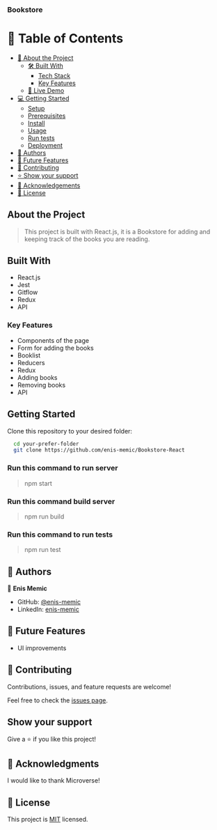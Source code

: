 ### Bookstore

# 📗 Table of Contents

- [📖 About the Project](#about-project)
  - [🛠 Built With](#built-with)
    - [Tech Stack](#tech-stack)
    - [Key Features](#key-features)
  - [🚀 Live Demo](#live-demo)
- [💻 Getting Started](#getting-started)
  - [Setup](#setup)
  - [Prerequisites](#prerequisites)
  - [Install](#install)
  - [Usage](#usage)
  - [Run tests](#run-tests)
  - [Deployment](#triangular_flag_on_post-deployment)
- [👥 Authors](#authors)
- [🔭 Future Features](#future-features)
- [🤝 Contributing](#contributing)
- [⭐️ Show your support](#support)
- [🙏 Acknowledgements](#acknowledgements)
- [📝 License](#license)

## About the Project

> This project is built with React.js, it is a Bookstore for adding and keeping track of the books you are reading.

## Built With

- React.js
- Jest
- Gitflow
- Redux
- API

### Key Features

- Components of the page
- Form for adding the books
- Booklist
- Reducers
- Redux
- Adding books
- Removing books
- API

<!-- ## Live Demo

Live demo will be available soon -->

## Getting Started

Clone this repository to your desired folder:

```sh
  cd your-prefer-folder
  git clone https://github.com/enis-memic/Bookstore-React
```

### Run this command to run server

> npm start

### Run this command build server

> npm run build

### Run this command to run tests

> npm run test

## 👥 Authors <a name="authors"></a>

👤 **Enis Memic**

- GitHub: [@enis-memic](https://github.com/enis-memic)
- LinkedIn: [enis-memic](https://linkedin.com/in/enis-memic)

## 🔭 Future Features

- UI improvements

## 🤝 Contributing <a name="contributing"></a>

Contributions, issues, and feature requests are welcome!

Feel free to check the [issues page](https://github.com/enis-memic/Bookstore-React/issues).

## Show your support

Give a ⭐️ if you like this project!

## 🙏 Acknowledgments

I would like to thank Microverse!

## 📝 License

This project is [MIT](./LICENSE) licensed.
